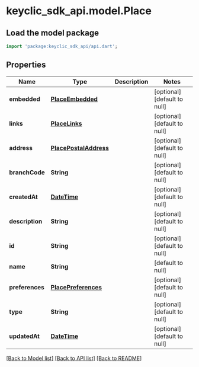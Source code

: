 # keyclic_sdk_api.model.Place

## Load the model package
```dart
import 'package:keyclic_sdk_api/api.dart';
```

## Properties
Name | Type | Description | Notes
------------ | ------------- | ------------- | -------------
**embedded** | [**PlaceEmbedded**](PlaceEmbedded.md) |  | [optional] [default to null]
**links** | [**PlaceLinks**](PlaceLinks.md) |  | [optional] [default to null]
**address** | [**PlacePostalAddress**](PlacePostalAddress.md) |  | [optional] [default to null]
**branchCode** | **String** |  | [optional] [default to null]
**createdAt** | [**DateTime**](DateTime.md) |  | [optional] [default to null]
**description** | **String** |  | [optional] [default to null]
**id** | **String** |  | [optional] [default to null]
**name** | **String** |  | [default to null]
**preferences** | [**PlacePreferences**](PlacePreferences.md) |  | [optional] [default to null]
**type** | **String** |  | [optional] [default to null]
**updatedAt** | [**DateTime**](DateTime.md) |  | [optional] [default to null]

[[Back to Model list]](../README.md#documentation-for-models) [[Back to API list]](../README.md#documentation-for-api-endpoints) [[Back to README]](../README.md)


